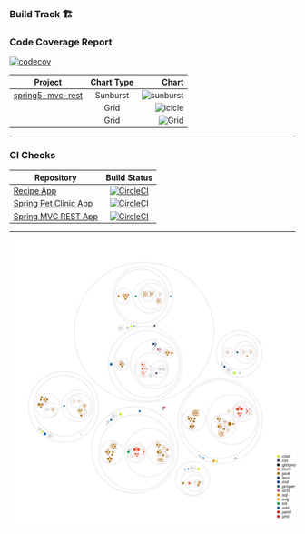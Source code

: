 ### Build Track 🏗️

### Code Coverage Report

[![codecov](https://codecov.io/gh/nooobcoder/SpringTutorials/branch/master/graph/badge.svg?token=S0WVYXE3IC)](https://codecov.io/gh/nooobcoder/SpringTutorials)

| Project        | Chart Type           | Chart  |
| ------------- |:-------------:| -----:|
| [spring5-mvc-rest](./spring5-mvc-rest)      | Sunburst | ![sunburst](https://codecov.io/gh/nooobcoder/SpringTutorials/commit/b581ddacedd2e4f28c9ab4ab72b56f0aacadbbbb/graphs/sunburst.svg) |
|     | Grid      | ![icicle](https://codecov.io/gh/nooobcoder/SpringTutorials/commit/b581ddacedd2e4f28c9ab4ab72b56f0aacadbbbb/graphs/icicle.svg) |
| | Grid     |  ![Grid](https://codecov.io/gh/nooobcoder/SpringTutorials/commit/b581ddacedd2e4f28c9ab4ab72b56f0aacadbbbb/graphs/tree.svg) |

---

### CI Checks

| Repository   |  Build Status  |  
|----------|:-------------:|
| [Recipe App](./recipefinder) |  [![CircleCI](https://circleci.com/gh/nooobcoder/SpringTutorials/tree/master.svg?style=svg)](https://circleci.com/gh/nooobcoder/SpringTutorials/tree/master) |
| [Spring Pet Clinic App](./recipefinder) |  [![CircleCI](https://circleci.com/gh/nooobcoder/SpringTutorials/tree/master.svg?style=svg)](https://circleci.com/gh/nooobcoder/SpringTutorials/tree/master) |
| [Spring MVC REST App](./recipefinder) |  [![CircleCI](https://circleci.com/gh/nooobcoder/SpringTutorials/tree/master.svg?style=svg)](https://circleci.com/gh/nooobcoder/SpringTutorials/tree/master) |

---

![Repository Map](./diagram.svg)
